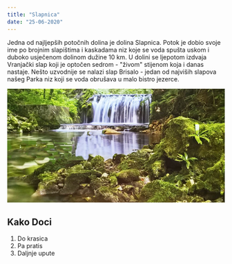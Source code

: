 ```yaml
---
title: "Slapnica"
date: "25-06-2020"
---
```


Jedna od najljepših potočnih dolina je dolina Slapnica. Potok je dobio svoje ime po brojnim slapištima i kaskadama niz koje se voda spušta uskom i duboko usječenom dolinom dužine 10 km. U dolini se ljepotom izdvaja Vranjački slap koji je optočen sedrom - "živom" stijenom koja i danas nastaje. Nešto uzvodnije se nalazi slap Brisalo - jedan od najviših slapova našeg Parka niz koji se voda obrušava u malo bistro jezerce. 

![Slapnica](./slapnica-1.jpg)

## Kako Doci

1. Do krasica
2. Pa pratis
3. Daljnje upute